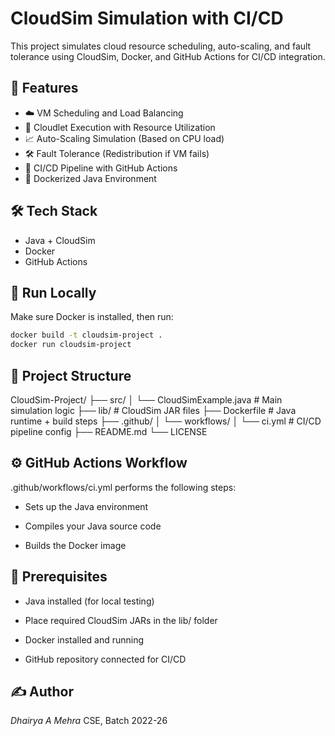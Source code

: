 # CloudSim Simulation with CI/CD

This project simulates cloud resource scheduling, auto-scaling, and fault tolerance using CloudSim, Docker, and GitHub Actions for CI/CD integration.

## 🚀 Features

- ☁️ VM Scheduling and Load Balancing
- 🧠 Cloudlet Execution with Resource Utilization
- 📈 Auto-Scaling Simulation (Based on CPU load)
- 🛠️ Fault Tolerance (Redistribution if VM fails)
- 🔁 CI/CD Pipeline with GitHub Actions
- 🐳 Dockerized Java Environment

## 🛠️ Tech Stack

- Java + CloudSim
- Docker
- GitHub Actions

## 🧪 Run Locally

Make sure Docker is installed, then run:

```bash
docker build -t cloudsim-project .
docker run cloudsim-project
```

## 📁 Project Structure

CloudSim-Project/
├── src/
│ └── CloudSimExample.java # Main simulation logic
├── lib/ # CloudSim JAR files
├── Dockerfile # Java runtime + build steps
├── .github/
│ └── workflows/
│ └── ci.yml # CI/CD pipeline config
├── README.md
└── LICENSE

## ⚙️ GitHub Actions Workflow

.github/workflows/ci.yml performs the following steps:

- Sets up the Java environment

- Compiles your Java source code

- Builds the Docker image

## 📌 Prerequisites

- Java installed (for local testing)

- Place required CloudSim JARs in the lib/ folder

- Docker installed and running

- GitHub repository connected for CI/CD

## ✍️ Author

_Dhairya A Mehra_
CSE, Batch 2022-26
